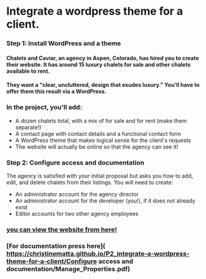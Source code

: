 # Integrate a wordpress theme for a client.
### Step 1: Install WordPress and a theme
#### Chalets and Caviar, an agency in Aspen, Colorado, has hired you to create their website. It has around 15 luxury chalets for sale and other chalets available to rent.

#### They want a "clear, uncluttered, design that exudes luxury." You'll have to offer them this result via a WordPress.


### In the project, you'll add:

- A dozen chalets total, with a mix of for sale and for rent (make them separate!)
- A contact page with contact details and a functional contact form
- A WordPress theme that makes logical sense for the client's requests
- The website will actually be online so that the agency can see it!

### Step 2: Configure access and documentation
The agency is satisfied with your initial proposal but asks you how to add, edit, and delete chalets from their listings. You will need to create:

- An administrator account for the agency director
- An administrator account for the developer (you!), if it does not already exist
- Editor accounts for two other agency employees

### [you can view the website from here!](http://dev-luxury-mountain-view-chalets.pantheonsite.io/contact-us/)
### [For documentation press here]( https://christinematta.github.io/P2_integrate-a-wordpress-theme-for-a-client/Configure access and documentation/Manage_Properties.pdf)

